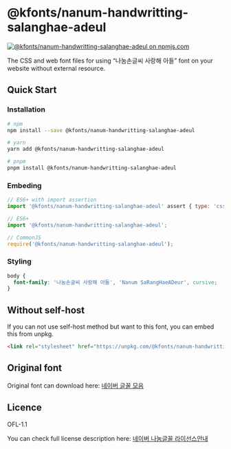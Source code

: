 # @kfonts/nanum-handwritting-salanghae-adeul

[![@kfonts/nanum-handwritting-salanghae-adeul on npmjs.com](https://img.shields.io/npm/v/%40kfonts%2Fnanum-handwritting-salanghae-adeul)](https://www.npmjs.com/package/@kfonts/nanum-handwritting-salanghae-adeul)

The CSS and web font files for using &OpenCurlyDoubleQuote;나눔손글씨 사랑해 아들&CloseCurlyDoubleQuote; font on your website without external resource.

## Quick Start

### Installation

```sh
# npm
npm install --save @kfonts/nanum-handwritting-salanghae-adeul

# yarn
yarn add @kfonts/nanum-handwritting-salanghae-adeul

# pnpm
pnpm install @kfonts/nanum-handwritting-salanghae-adeul
```

### Embeding

```js
// ES6+ with import assertion
import '@kfonts/nanum-handwritting-salanghae-adeul' assert { type: 'css' };

// ES6+
import '@kfonts/nanum-handwritting-salanghae-adeul';

// CommonJS
require('@kfonts/nanum-handwritting-salanghae-adeul');
```

### Styling

```css
body {
  font-family: '나눔손글씨 사랑해 아들', 'Nanum SaRangHaeADeur', cursive;
}
```

## Without self-host

If you can not use self-host method but want to this font, you can embed this from unpkg.

```html
<link rel="stylesheet" href="https://unpkg.com/@kfonts/nanum-handwritting-salanghae-adeul/index.css" />
```

## Original font

Original font can download here: [네이버 글꼴 모음](https://hangeul.naver.com/font)

## Licence

OFL-1.1

You can check full license description here: [네이버 나눔글꼴 라이선스안내](https://help.naver.com/service/30016/contents/18088?osType=PC&lang=ko)
